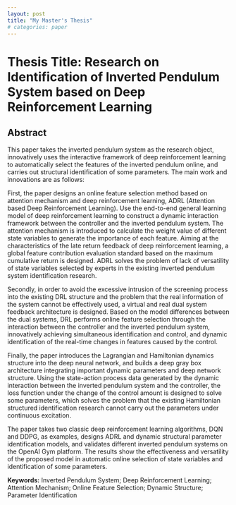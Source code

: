```yaml
---
layout: post
title: "My Master's Thesis"
# categories: paper
---
```


# Thesis Title: Research on Identification of Inverted Pendulum System based on Deep Reinforcement Learning

## Abstract
This paper takes the inverted pendulum system as the research object, innovatively uses the interactive framework of deep reinforcement learning to automatically select the features of the inverted pendulum online, and carries out structural identification of some parameters. The main work and innovations are as follows:

First, the paper designs an online feature selection method based on attention mechanism and deep reinforcement learning, ADRL (Attention based Deep Reinforcement Learning). Use the end-to-end general learning model of deep reinforcement learning to construct a dynamic interaction framework between the controller and the inverted pendulum system. The attention mechanism is introduced to calculate the weight value of different state variables to generate the importance of each feature. Aiming at the characteristics of the late return feedback of deep reinforcement learning, a global feature contribution evaluation standard based on the maximum cumulative return is designed. ADRL solves the problem of lack of versatility of state variables selected by experts in the existing inverted pendulum system identification research.

Secondly, in order to avoid the excessive intrusion of the screening process into the existing DRL structure and the problem that the real information of the system cannot be effectively used, a virtual and real dual system feedback architecture is designed. Based on the model differences between the dual systems, DRL performs online feature selection through the interaction between the controller and the inverted pendulum system, innovatively achieving simultaneous identification and control, and dynamic identification of the real-time changes in features caused by the control.

Finally, the paper introduces the Lagrangian and Hamiltonian dynamics structure into the deep neural network, and builds a deep gray box architecture integrating important dynamic parameters and deep network structure. Using the state-action process data generated by the dynamic interaction between the inverted pendulum system and the controller, the loss function under the change of the control amount is designed to solve some parameters, which solves the problem that the existing Hamiltonian structured identification research cannot carry out the parameters under continuous excitation.

The paper takes two classic deep reinforcement learning algorithms, DQN and DDPG, as examples, designs ADRL and dynamic structural parameter identification models, and validates different inverted pendulum systems on the OpenAI Gym platform. The results show the effectiveness and versatility of the proposed model in automatic online selection of state variables and identification of some parameters.


**Keywords:** Inverted Pendulum System; Deep Reinforcement Learning; Attention Mechanism; Online Feature Selection; Dynamic Structure; Parameter Identification
